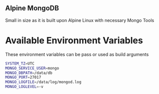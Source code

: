 Alpine MongoDB
---------------
Small in size as it is built upon Alpine Linux with necessary Mongo Tools

Available Environment Variables
===============================
These environment variables can be pass or used as build arguments

```sh
SYSTEM_TZ=UTC
MONGO_SERVICE_USER=mongo
MONGO_DBPATH=/data/db
MONGO_PORT=27017
MONGO_LOGFILE=/data/log/mongod.log
MONGO_LOGLEVEL=-v
```